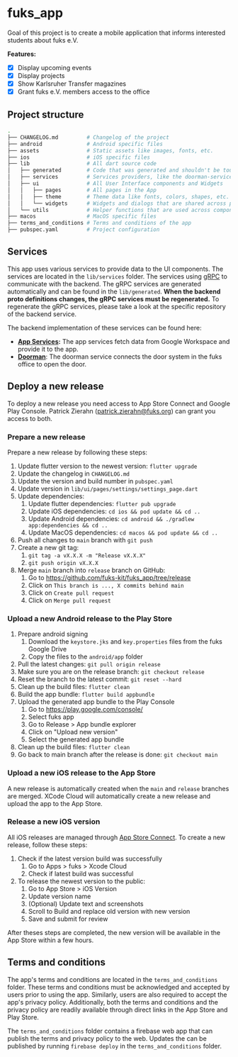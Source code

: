 # fuks_app

Goal of this project is to create a mobile application that informs interested students about fuks
e.V.

**Features:**

- [x] Display upcoming events
- [x] Display projects
- [x] Show Karlsruher Transfer magazines
- [x] Grant fuks e.V. members access to the office

## Project structure

```bash
.
├── CHANGELOG.md         # Changelog of the project
├── android              # Android specific files
├── assets               # Static assets like images, fonts, etc.
├── ios                  # iOS specific files
├── lib                  # All dart source code
│   ├── generated        # Code that was generated and shouldn't be touched!
│   ├── services         # Services providers, like the doorman-service, for UI components
│   ├── ui               # All User Interface components and Widgets
│   │   ├── pages        # All pages in the App
│   │   ├── theme        # Theme data like fonts, colors, shapes, etc.
│   │   └── widgets      # Widgets and dialogs that are shared across pages
│   └── utils            # Helper functions that are used across components
├── macos                # MacOS specific files
├── terms_and_conditions # Terms and conditions of the app
├── pubspec.yaml         # Project configuration

```

## Services

This app uses various services to provide data to the UI components. The services are located in
the `lib/services` folder. The services using [gRPC](https://grpc.io/) to communicate with the
backend. The gRPC services are generated automatically and can be found in the `lib/generated`.
**When the backend proto definitions changes, the gRPC services must be regenerated.** To regenerate
the gRPC services, please take a look at the specific repository of the backend service.

The backend implementation of these services can be found here:

* **[App Services](https://github.com/fuks-kit/app_services):** The app services fetch data from
  Google Workspace and provide it to the app.
* **[Doorman](https://github.com/fuks-kit/doorman)**: The doorman service connects the door system
  in the fuks office to open the door.

## Deploy a new release

To deploy a new release you need access to App Store Connect and Google Play Console. Patrick
Zierahn (patrick.zierahn@fuks.org) can grant you access to both.

### Prepare a new release

Prepare a new release by following these steps:

1. Update flutter version to the newest version: `flutter upgrade`
2. Update the changelog in `CHANGELOG.md`
3. Update the version and build number in `pubspec.yaml`
4. Update version in `lib/ui/pages/settings/settings_page.dart`
5. Update dependencies:
    1. Update flutter dependencies: `flutter pub upgrade`
    2. Update iOS dependencies: `cd ios && pod update && cd ..`
    3. Update Android dependencies: `cd android && ./gradlew app:dependencies && cd ..`
    4. Update MacOS dependencies: `cd macos && pod update && cd ..`
6. Push all changes to `main` branch with `git push`
7. Create a new git tag:
    1. `git tag -a vX.X.X -m "Release vX.X.X"`
    2. `git push origin vX.X.X`
8. Merge `main` branch into `release` branch on GitHub:
    1. Go to https://github.com/fuks-kit/fuks_app/tree/release
    2. Click on `This branch is ..., X commits behind main`
    3. Click on `Create pull request`
    4. Click on `Merge pull request`

### Upload a new Android release to the Play Store

1. Prepare android signing
    1. Download the `keystore.jks` and `key.properties` files from the fuks Google Drive
    2. Copy the files to the `android/app` folder
2. Pull the latest changes: `git pull origin release`
3. Make sure you are on the release branch: `git checkout release`
4. Reset the branch to the latest commit: `git reset --hard`
5. Clean up the build files: `flutter clean`
6. Build the app bundle: `flutter build appbundle`
7. Upload the generated app bundle to the Play Console
    1. Go to https://play.google.com/console/
    2. Select fuks app
    3. Go to Release > App bundle explorer
    4. Click on "Upload new version"
    5. Select the generated app bundle
8. Clean up the build files: `flutter clean`
9. Go back to main branch after the release is done: `git checkout main`

### Upload a new iOS release to the App Store

A new release is automatically created when the `main` and `release` branches are merged. XCode
Cloud will automatically create a new release and upload the app to the App Store.

### Release a new iOS version

All iOS releases are managed through [App Store Connect](https://appstoreconnect.apple.com/). To
create a new release, follow these steps:

1. Check if the latest version build was successfully
    1. Go to Apps > fuks > Xcode Cloud
    2. Check if latest build was successful
2. To release the newest version to the public:
    1. Go to App Store > iOS Version
    2. Update version name
    3. (Optional) Update text and screenshots
    4. Scroll to Build and replace old version with new version
    5. Save and submit for review

After theses steps are completed, the new version will be available in the App Store within a few
hours.

## Terms and conditions

The app's terms and conditions are located in the `terms_and_conditions` folder. These terms and
conditions must be acknowledged and accepted by users prior to using the app. Similarly, users are
also required to accept the app's privacy policy. Additionally, both the terms and conditions and
the privacy policy are readily available through direct links in the App Store and Play Store.

The `terms_and_conditions` folder contains a firebase web app that can publish the terms and privacy
policy to the web. Updates the can be published by running `firebase deploy` in
the `terms_and_conditions` folder.